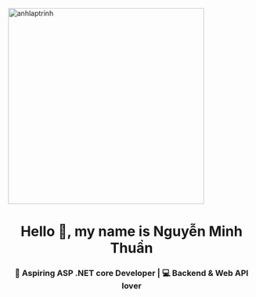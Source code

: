 <img align="center" src="https://github.com/user-attachments/assets/53637e82-69cd-4d5d-80c1-b3c2da6bee5c" width="400px"  alt="anhlaptrinh"/>

<h1 align="center">Hello 👋, my name is Nguyễn Minh Thuần</h1>
<h3 align="center">🎯 Aspiring ASP .NET core Developer | 💻 Backend & Web API lover</h3>

